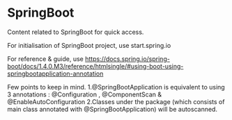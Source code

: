 # SpringBoot
Content related to SpringBoot for quick access.

For initialisation of SpringBoot project, use start.spring.io 

For reference & guide, use https://docs.spring.io/spring-boot/docs/1.4.0.M3/reference/htmlsingle/#using-boot-using-springbootapplication-annotation

Few points to keep in mind. 
1.@SpringBootApplication is equivalent to using 3 annotations : @Configuration , @ComponentScan & @EnableAutoConfiguration
2.Classes under the package (which consists of main class annotated with @SpringBootApplication) will be autoscanned. 
